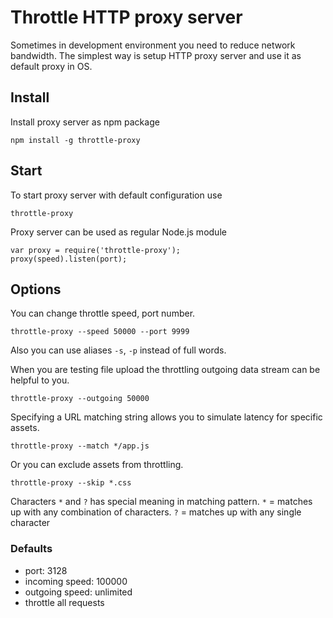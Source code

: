 # Throttle HTTP proxy server

Sometimes in development environment you need to reduce network bandwidth.
The simplest way is setup HTTP proxy server and use it as default proxy in OS.

## Install

Install proxy server as npm package

    npm install -g throttle-proxy

## Start

To start proxy server with default configuration use

    throttle-proxy

Proxy server can be used as regular Node.js module

    var proxy = require('throttle-proxy');
    proxy(speed).listen(port);

## Options

You can change throttle speed, port number.

    throttle-proxy --speed 50000 --port 9999

Also you can use aliases `-s`, `-p` instead of full words.

When you are testing file upload the throttling outgoing data stream can be helpful to you.

	throttle-proxy --outgoing 50000

Specifying a URL matching string allows you to simulate latency for specific assets.

    throttle-proxy --match */app.js

Or you can exclude assets from throttling.

    throttle-proxy --skip *.css

Characters `*` and `?` has special meaning in matching pattern.
`*` = matches up with any combination of characters.
`?` = matches up with any single character

### Defaults

 * port: 3128
 * incoming speed: 100000
 * outgoing speed: unlimited
 * throttle all requests